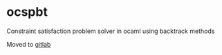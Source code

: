 # ocspbt
Constraint satisfaction problem solver in ocaml using backtrack methods

Moved to [gitlab](https://gitlab.com/gabrielhdt/ocspbt)
